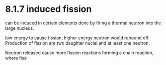 # 8.1.7 induced fission

can be induced in certain elements
done by firing a thermal neutron into the large nucleus.

low energy to cause fission, higher energy neutron would rebound off. Production of fission are two daughter nuclei and at least one neutron.

Neutron released cause more fission reactions forming a chain reaction, where fissi